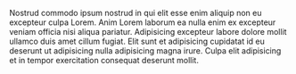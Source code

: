 

Nostrud commodo ipsum nostrud in qui elit esse enim aliquip non eu excepteur culpa Lorem. Anim Lorem laborum ea nulla enim ex excepteur veniam officia nisi aliqua pariatur. Adipisicing excepteur labore dolore mollit ullamco duis amet cillum fugiat. Elit sunt et adipisicing cupidatat id eu deserunt ut adipisicing nulla adipisicing magna irure. Culpa elit adipisicing et in tempor exercitation consequat deserunt mollit.